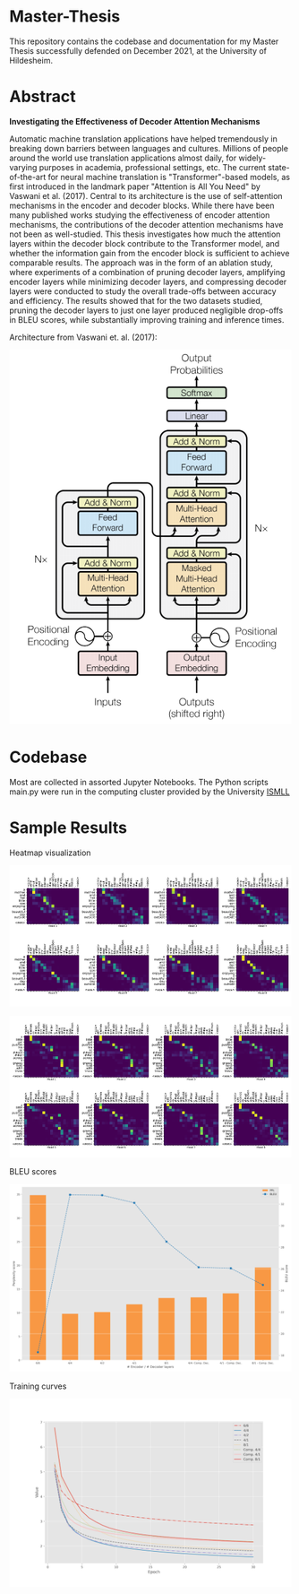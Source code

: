 # Master-Thesis

This repository contains the codebase and documentation for my Master Thesis successfully defended on December 2021, at the University of Hildesheim.

# Abstract

**Investigating the Effectiveness of Decoder Attention Mechanisms**

Automatic machine translation applications have helped tremendously in breaking down barriers between languages and cultures. Millions of people around the world use translation applications almost daily, for widely-varying purposes in academia, professional settings, etc. The current state-of-the-art for neural machine translation is "Transformer"-based models, as first introduced in the landmark paper "Attention is All You Need" by Vaswani et al.
(2017). Central to its architecture is the use of self-attention mechanisms in the encoder and decoder blocks. While there have been many published works studying the effectiveness of encoder attention mechanisms, the contributions of the decoder attention mechanisms have not been as well-studied. This thesis investigates how much the attention layers within the decoder block contribute to the Transformer model, and whether the information gain from the encoder block is sufficient to achieve comparable results. The approach was in the form of an ablation study, where experiments of a combination of pruning decoder layers, amplifying encoder layers while minimizing decoder layers, and compressing decoder layers were conducted to study the overall trade-offs between accuracy and efficiency. The results showed that for the two datasets studied, pruning the decoder layers to just one layer produced negligible drop-offs in BLEU scores, while substantially improving training and inference times.


Architecture from Vaswani et. al. (2017):

![tf](images/Transformer_model.png)


# Codebase

Most are collected in assorted Jupyter Notebooks. The Python scripts main.py were run in the computing cluster provided by the University [ISMLL](https://www.ismll.uni-hildesheim.de/cluster/cluster_information_en.html)


# Sample Results

Heatmap visualization

![1](images/Multi30k_Heaptmap_A_3-3.png)

![2](images/Multi30k_Heaptmap_B_3-3.png)

BLEU scores

![3](images/iwslt_bleupplcombo.png)

Training curves

![4](images/iwslt_trainloss.png)
